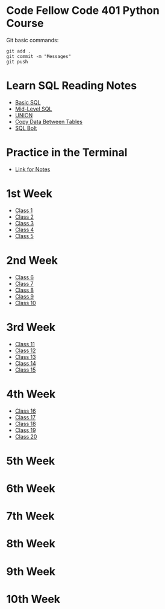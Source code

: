 # **Code Fellow Code 401 Python Course**

Git basic commands:
```
git add .
git commit -m "Messages"
git push
```
# Learn SQL Reading Notes
- [Basic SQL](./SQL_notes/401ReadingNotesSQL_1.html)
- [Mid-Level SQL](./SQL_notes/401ReadingNotesSQL_2.html)
- [UNION](./SQL_notes/401ReadingNotesSQL_3.html)
- [Copy Data Between Tables](./SQL_notes/401ReadingNotesSQL_4.html)
- [SQL Bolt](./SQL_notes/401ReadingNotesSQL_5.html)

# Practice in the Terminal
- [Link for Notes](./401ReadingNotesTerminal.html)

# 1st Week
- [Class 1](./401ReadingNotes/401ReadingNotes_1.html)
- [Class 2](./401ReadingNotes/401ReadingNotes_2.html)
- [Class 3](./401ReadingNotes/401ReadingNotes_3.html)
- [Class 4](./401ReadingNotes/401ReadingNotes_4.html)
- [Class 5](./401ReadingNotes/401ReadingNotes_5.html)

# 2nd Week
- [Class 6](./401ReadingNotes/401ReadingNotes_6.html)
- [Class 7](./401ReadingNotes/401ReadingNotes_7.html)
- [Class 8](./401ReadingNotes/401ReadingNotes_8.html)
- [Class 9](./401ReadingNotes/401ReadingNotes_9.html)
- [Class 10](./401ReadingNotes/401ReadingNotes_10.html)

# 3rd Week
- [Class 11](./401ReadingNotes/401ReadingNotes_11.html)
- [Class 12](./401ReadingNotes/401ReadingNotes_12.html)
- [Class 13](./401ReadingNotes/401ReadingNotes_13.html)
- [Class 14](./401ReadingNotes/401ReadingNotes_14.html)
- [Class 15](./401ReadingNotes/401ReadingNotes_15.html)

# 4th Week
- [Class 16](./401ReadingNotes/401ReadingNotes_16.html)
- [Class 17](./401ReadingNotes/401ReadingNotes_17.html)
- [Class 18](./401ReadingNotes/401ReadingNotes_18.html)
- [Class 19](./401ReadingNotes/401ReadingNotes_19.html)
- [Class 20](./401ReadingNotes/401ReadingNotes_20.html)

# 5th Week
# 6th Week
# 7th Week
# 8th Week
# 9th Week
# 10th Week
